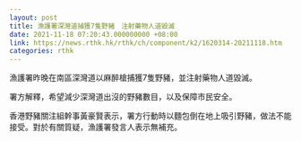 ```yaml
---
layout: post
title: 漁護署深灣道捕獲7隻野豬　注射藥物人道毀滅
date: 2021-11-18 07:20:43.000000000 +08:00
link: https://news.rthk.hk/rthk/ch/component/k2/1620314-20211118.htm
categories: rthk
---
```


漁護署昨晚在南區深灣道以麻醉槍捕獲7隻野豬，並注射藥物人道毀滅。

署方解釋，希望減少深灣道出沒的野豬數目，以及保障市民安全。

香港野豬關注組幹事黃豪賢表示，署方行動時以麵包倒在地上吸引野豬，做法不能接受。對於有關質疑，漁護署發言人表示無補充。
